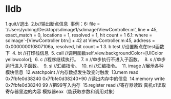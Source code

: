 # lldb
1.quit//退出 
2.b//输出断点信息 
     事例：6: file = '/Users/yubing/Desktop/sdimage1/sdimage/ViewController.m', line = 45,    exact_match = 0, 
                 locations = 1, resolved = 1, hit count = 1 
             6.1: where = sdimage`-[ViewController btn:] + 42 at ViewController.m:45, address = 0x000000010807106a, 
                  resolved, hit count = 1 
   3. b  test    //设置断点在test函数下 
   4. bt        //打印栈信息 
   5. call      //调用函数self.view.backgroundColor=[UIColor yellowcolor]; 
   6. c        //程序继续执行。 
   7. n        //单步执行不进入子函数。 
   8. s         //单步运行进入子函数。 
   9. si        //汇编指令。 
   10. ni       //汇编指令。 
   11. image    //展示各种模块信息 
   12.watchpoint //内存数据发生改变时触发 
   13.mem read 0x7fbfe0d38240 0x7fbfe0d38240+90    //读出内存中的信息 
   14.memory  write  0x7fbfe0d38240 99           //把99写入内存 
   15.register read //寄存器读取 真机x1读取寄存器里边的内容 模拟器eax（能获取参数和调用对象）
